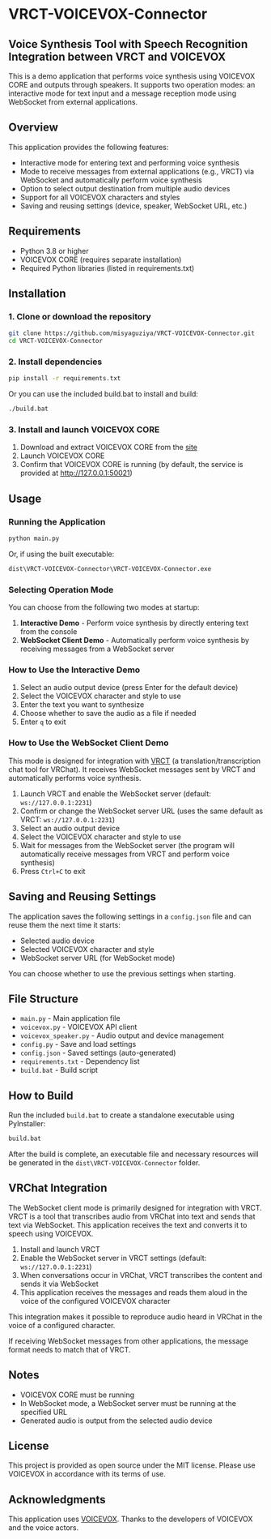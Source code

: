 # VRCT-VOICEVOX-Connector

## Voice Synthesis Tool with Speech Recognition Integration between VRCT and VOICEVOX

This is a demo application that performs voice synthesis using VOICEVOX CORE and outputs through speakers.
It supports two operation modes: an interactive mode for text input and a message reception mode using WebSocket from external applications.

## Overview

This application provides the following features:

- Interactive mode for entering text and performing voice synthesis
- Mode to receive messages from external applications (e.g., VRCT) via WebSocket and automatically perform voice synthesis
- Option to select output destination from multiple audio devices
- Support for all VOICEVOX characters and styles
- Saving and reusing settings (device, speaker, WebSocket URL, etc.)

## Requirements

- Python 3.8 or higher
- VOICEVOX CORE (requires separate installation)
- Required Python libraries (listed in requirements.txt)

## Installation

### 1. Clone or download the repository

```bash
git clone https://github.com/misyaguziya/VRCT-VOICEVOX-Connector.git
cd VRCT-VOICEVOX-Connector
```

### 2. Install dependencies

```bash
pip install -r requirements.txt
```

Or you can use the included build.bat to install and build:

```bash
./build.bat
```

### 3. Install and launch VOICEVOX CORE

1. Download and extract VOICEVOX CORE from the [site](https://github.com/VOICEVOX/voicevox_core)
2. Launch VOICEVOX CORE
3. Confirm that VOICEVOX CORE is running (by default, the service is provided at http://127.0.0.1:50021)

## Usage

### Running the Application

```bash
python main.py
```

Or, if using the built executable:

```bash
dist\VRCT-VOICEVOX-Connector\VRCT-VOICEVOX-Connector.exe
```

### Selecting Operation Mode

You can choose from the following two modes at startup:

1. **Interactive Demo** - Perform voice synthesis by directly entering text from the console
2. **WebSocket Client Demo** - Automatically perform voice synthesis by receiving messages from a WebSocket server

### How to Use the Interactive Demo

1. Select an audio output device (press Enter for the default device)
2. Select the VOICEVOX character and style to use
3. Enter the text you want to synthesize
4. Choose whether to save the audio as a file if needed
5. Enter `q` to exit

### How to Use the WebSocket Client Demo

This mode is designed for integration with [VRCT](https://github.com/misyaguziya/VRCT) (a translation/transcription chat tool for VRChat). It receives WebSocket messages sent by VRCT and automatically performs voice synthesis.

1. Launch VRCT and enable the WebSocket server (default: `ws://127.0.0.1:2231`)
2. Confirm or change the WebSocket server URL (uses the same default as VRCT: `ws://127.0.0.1:2231`)
3. Select an audio output device
4. Select the VOICEVOX character and style to use
5. Wait for messages from the WebSocket server (the program will automatically receive messages from VRCT and perform voice synthesis)
6. Press `Ctrl+C` to exit

## Saving and Reusing Settings

The application saves the following settings in a `config.json` file and can reuse them the next time it starts:

- Selected audio device
- Selected VOICEVOX character and style
- WebSocket server URL (for WebSocket mode)

You can choose whether to use the previous settings when starting.

## File Structure

- `main.py` - Main application file
- `voicevox.py` - VOICEVOX API client
- `voicevox_speaker.py` - Audio output and device management
- `config.py` - Save and load settings
- `config.json` - Saved settings (auto-generated)
- `requirements.txt` - Dependency list
- `build.bat` - Build script

## How to Build

Run the included `build.bat` to create a standalone executable using PyInstaller:

```bash
build.bat
```

After the build is complete, an executable file and necessary resources will be generated in the `dist\VRCT-VOICEVOX-Connector` folder.

## VRChat Integration

The WebSocket client mode is primarily designed for integration with VRCT. VRCT is a tool that transcribes audio from VRChat into text and sends that text via WebSocket. This application receives the text and converts it to speech using VOICEVOX.

1. Install and launch VRCT
2. Enable the WebSocket server in VRCT settings (default: `ws://127.0.0.1:2231`)
3. When conversations occur in VRChat, VRCT transcribes the content and sends it via WebSocket
4. This application receives the messages and reads them aloud in the voice of the configured VOICEVOX character

This integration makes it possible to reproduce audio heard in VRChat in the voice of a configured character.

If receiving WebSocket messages from other applications, the message format needs to match that of VRCT.

## Notes

- VOICEVOX CORE must be running
- In WebSocket mode, a WebSocket server must be running at the specified URL
- Generated audio is output from the selected audio device

## License

This project is provided as open source under the MIT license. Please use VOICEVOX in accordance with its terms of use.

## Acknowledgments

This application uses [VOICEVOX](https://voicevox.hiroshiba.jp/). Thanks to the developers of VOICEVOX and the voice actors.
